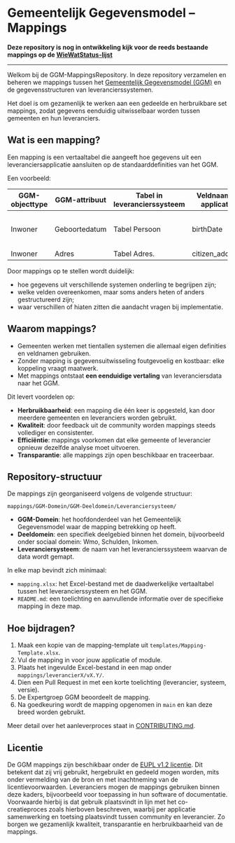 # Gemeentelijk Gegevensmodel – Mappings

**Deze repository is nog in ontwikkeling kijk voor de reeds bestaande mappings op de [WieWatStatus-lijst](https://wiewatstatus.web.app/)**

---

Welkom bij de GGM-MappingsRepository.
In deze repository verzamelen en beheren we mappings tussen het [Gemeentelijk Gegevensmodel (GGM)](www.gemeentelijkgegevensmodel.nl) en de gegevensstructuren van leverancierssystemen.

Het doel is om gezamenlijk te werken aan een gedeelde en herbruikbare set mappings, zodat gegevens eenduidig uitwisselbaar worden tussen gemeenten en hun leveranciers.

## Wat is een mapping?

Een mapping is een vertaaltabel die aangeeft hoe gegevens uit een leveranciersapplicatie aansluiten op de standaarddefinities van het GGM.  

Een voorbeeld:  

| GGM-objecttype | GGM-attribuut   | Tabel in leverancierssysteem | Veldnaam in applicatie | Aanvullende logica
|----------------|-----------------|---------------------|------------------------|---------------------|
| Inwoner        | Geboortedatum   | Tabel Persoon       | birthDate              | vertaal van YYYYMMDD naar DDMMYYYY |
| Inwoner        | Adres           | Tabel Adres.        | citizen_address        | |

Door mappings op te stellen wordt duidelijk:  
- hoe gegevens uit verschillende systemen onderling te begrijpen zijn;  
- welke velden overeenkomen, maar soms anders heten of anders gestructureerd zijn;  
- waar verschillen of hiaten zitten die aandacht vragen bij implementatie.  

## Waarom mappings?

- Gemeenten werken met tientallen systemen die allemaal eigen definities en veldnamen gebruiken.  
- Zonder mapping is gegevensuitwisseling foutgevoelig en kostbaar: elke koppeling vraagt maatwerk.  
- Met mappings ontstaat **een eenduidige vertaling** van leveranciersdata naar het GGM.  

Dit levert voordelen op:  
- **Herbruikbaarheid**: een mapping die één keer is opgesteld, kan door meerdere gemeenten en leveranciers worden gebruikt.  
- **Kwaliteit**: door feedback uit de community worden mappings steeds vollediger en consistenter.  
- **Efficiëntie**: mappings voorkomen dat elke gemeente of leverancier opnieuw dezelfde analyse moet uitvoeren.  
- **Transparantie**: alle mappings zijn open beschikbaar en traceerbaar.  

## Repository-structuur

De mappings zijn georganiseerd volgens de volgende structuur:

```
mappings/GGM-Domein/GGM-Deeldomein/Leveranciersysteem/
```

- **GGM-Domein**: het hoofdonderdeel van het Gemeentelijk Gegevensmodel waar de mapping betrekking op heeft.
- **Deeldomein**: een specifiek deelgebied binnen het domein, bijvoorbeeld onder sociaal domein: Wmo, Schulden, Inkomen.
- **Leveranciersysteem**: de naam van het leverancierssysteem waarvan de data wordt gemapt.

In elke map bevindt zich minimaal:

- `mapping.xlsx`: het Excel-bestand met de daadwerkelijke vertaaltabel tussen het leverancierssysteem en het GGM.
- `README.md`: een toelichting en aanvullende informatie over de specifieke mapping in deze map.

## Hoe bijdragen?

1. Maak een kopie van de mapping-template uit `templates/Mapping-Template.xlsx`.  
2. Vul de mapping in voor jouw applicatie of module.  
3. Plaats het ingevulde Excel-bestand in een map onder `mappings/leverancierX/vX.Y/`.  
4. Dien een Pull Request in met een korte toelichting (leverancier, systeem, versie).  
5. De Expertgroep GGM beoordeelt de mapping.  
6. Na goedkeuring wordt de mapping opgenomen in `main` en kan deze breed worden gebruikt.  

Meer detail over het aanleverproces staat in [CONTRIBUTING.md](CONTRIBUTING.md).

## Licentie

De GGM mappings zijn beschikbaar onder de [EUPL v1.2 licentie](LICENSE.md). Dit betekent dat zij vrij gebruikt, hergebruikt en gedeeld mogen worden, mits onder vermelding van de bron en met inachtneming van de licentievoorwaarden. Leveranciers mogen de mappings gebruiken binnen deze kaders, bijvoorbeeld voor toepassing in hun software of documentatie. Voorwaarde hierbij is dat gebruik plaatsvindt in lijn met het co-creatieproces zoals hierboven beschreven, waarbij per applicatie samenwerking en toetsing plaatsvindt tussen community en leverancier. Zo borgen we gezamenlijk kwaliteit, transparantie en herbruikbaarheid van de mappings.